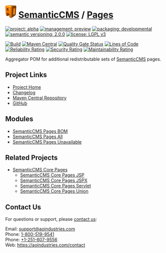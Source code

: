 # [<img src="ao-logo.png" alt="AO Logo" width="35" height="40">](https://github.com/ao-apps) [SemanticCMS](https://github.com/ao-apps/semanticcms) / [Pages](https://github.com/ao-apps/semanticcms-pages)

[![project: alpha](https://semanticcms.com/ao-badges/project-alpha.svg)](https://aoindustries.com/life-cycle#project-alpha)
[![management: preview](https://semanticcms.com/ao-badges/management-preview.svg)](https://aoindustries.com/life-cycle#management-preview)
[![packaging: developmental](https://semanticcms.com/ao-badges/packaging-developmental.svg)](https://aoindustries.com/life-cycle#packaging-developmental)  
[![semantic versioning: 2.0.0](https://semanticcms.com/ao-badges/semver-2.0.0.svg)](http://semver.org/spec/v2.0.0.html)
[![license: LGPL v3](https://semanticcms.com/ao-badges/license-lgpl-3.0.svg)](https://www.gnu.org/licenses/lgpl-3.0)

[![Build](https://github.com/ao-apps/semanticcms-pages/workflows/Build/badge.svg?branch=master)](https://github.com/ao-apps/semanticcms-pages/actions?query=workflow%3ABuild)
[![Maven Central](https://maven-badges.herokuapp.com/maven-central/com.semanticcms/semanticcms-pages/badge.svg)](https://maven-badges.herokuapp.com/maven-central/com.semanticcms/semanticcms-pages)
[![Quality Gate Status](https://sonarcloud.io/api/project_badges/measure?branch=master&project=com.semanticcms%3Asemanticcms-pages&metric=alert_status)](https://sonarcloud.io/dashboard?branch=master&id=com.semanticcms%3Asemanticcms-pages)
[![Lines of Code](https://sonarcloud.io/api/project_badges/measure?branch=master&project=com.semanticcms%3Asemanticcms-pages&metric=ncloc)](https://sonarcloud.io/component_measures?branch=master&id=com.semanticcms%3Asemanticcms-pages&metric=ncloc)  
[![Reliability Rating](https://sonarcloud.io/api/project_badges/measure?branch=master&project=com.semanticcms%3Asemanticcms-pages&metric=reliability_rating)](https://sonarcloud.io/component_measures?branch=master&id=com.semanticcms%3Asemanticcms-pages&metric=Reliability)
[![Security Rating](https://sonarcloud.io/api/project_badges/measure?branch=master&project=com.semanticcms%3Asemanticcms-pages&metric=security_rating)](https://sonarcloud.io/component_measures?branch=master&id=com.semanticcms%3Asemanticcms-pages&metric=Security)
[![Maintainability Rating](https://sonarcloud.io/api/project_badges/measure?branch=master&project=com.semanticcms%3Asemanticcms-pages&metric=sqale_rating)](https://sonarcloud.io/component_measures?branch=master&id=com.semanticcms%3Asemanticcms-pages&metric=Maintainability)

Aggregator POM for additional redistributable sets of [SemanticCMS](https://github.com/ao-apps/semanticcms) pages.

## Project Links
* [Project Home](https://semanticcms.com/pages/)
* [Changelog](https://semanticcms.com/pages/changelog)
* [Maven Central Repository](https://central.sonatype.com/artifact/com.semanticcms/semanticcms-pages)
* [GitHub](https://github.com/ao-apps/semanticcms-pages)

## Modules
* [SemanticCMS Pages BOM](https://github.com/ao-apps/semanticcms-pages-bom)
* [SemanticCMS Pages All](https://github.com/ao-apps/semanticcms-pages-all)
* [SemanticCMS Pages Unavailable](https://github.com/ao-apps/semanticcms-pages-unavailable)

## Related Projects
* [SemanticCMS Core Pages](https://github.com/ao-apps/semanticcms-core-pages)
    * [SemanticCMS Core Pages JSP](https://github.com/ao-apps/semanticcms-core-pages-jsp)
    * [SemanticCMS Core Pages JSPX](https://github.com/ao-apps/semanticcms-core-pages-jspx)
    * [SemanticCMS Core Pages Servlet](https://github.com/ao-apps/semanticcms-core-pages-servlet)
    * [SemanticCMS Core Pages Union](https://github.com/ao-apps/semanticcms-core-pages-union)

## Contact Us
For questions or support, please [contact us](https://aoindustries.com/contact):

Email: [support@aoindustries.com](mailto:support@aoindustries.com)  
Phone: [1-800-519-9541](tel:1-800-519-9541)  
Phone: [+1-251-607-9556](tel:+1-251-607-9556)  
Web: https://aoindustries.com/contact
